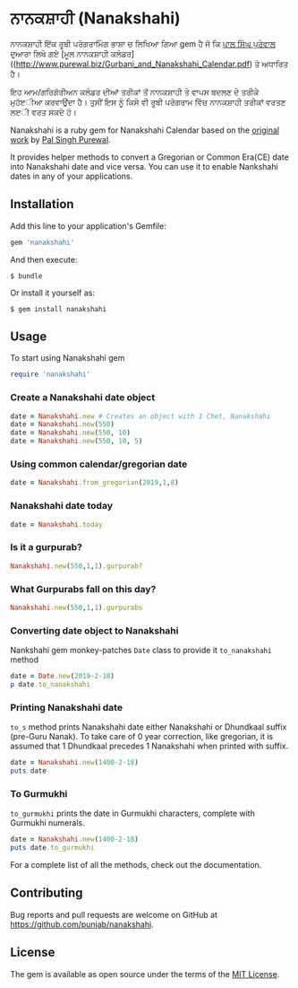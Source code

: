 # ਨਾਨਕਸ਼ਾਹੀ (Nanakshahi)

ਨਾਨਕਸ਼ਾਹੀ ਇੱਕ ਰੂਬੀ ਪਰੋਗਰਾਮਿੰਗ ਭਾਸ਼ਾ ਚ ਲਿਖਿਆ ਗਿਆ gem ਹੈ ਜੋ ਕਿ [ਪਾਲ ਸਿੰਘ ਪੁਰੇਵਾਲ](http://purewal.biz/) ਦੁਆਰਾ ਲਿਖੇ ਗਏ [ਮੂਲ ਨਾਨਕਸ਼ਾਹੀ ਕਲੰਡਰ]((http://www.purewal.biz/Gurbani_and_Nanakshahi_Calendar.pdf) ਤੇ ਅਧਾਰਿਤ ਹੈ।

ਇਹ ਆਮ/ਗਰਿਗੋਰੀਅਨ ਕਲੰਡਰ ਦੀਆਂ ਤਰੀਕਾਂ ਤੋਂ ਨਾਨਕਸ਼ਾਹੀ ਤੇ ਵਾਪਸ ਬਦਲਣ ਦੇ ਤਰੀਕੇ ਮੁਹੱੲੀਆ ਕਰਵਾਉਂਦਾ ਹੈ। ਤੁਸੀਂ ਇਸ ਨੂੰ ਕਿਸੇ ਵੀ ਰੂਬੀ ਪਰੋਗਰਾਮ ਵਿੱਚ ਨਾਨਕਸ਼ਾਹੀ ਤਰੀਕਾਂ ਵਰਤਣ ਲੲੀ ਵਰਤ ਸਕਦੇ ਹੋ।

Nanakshahi is a ruby gem for Nanakshahi Calendar based on the [original work](http://www.purewal.biz/Gurbani_and_Nanakshahi_Calendar.pdf) by [Pal Singh Purewal](http://purewal.biz/).

It provides helper methods to convert a Gregorian or Common Era(CE) date into Nanakshahi date and vice versa. You can use it to enable Nankshahi dates in any of your applications.

## Installation

Add this line to your application's Gemfile:

```ruby
gem 'nanakshahi'
```

And then execute:

    $ bundle

Or install it yourself as:

    $ gem install nanakshahi

## Usage

To start using Nanakshahi gem

```ruby
require 'nanakshahi'
```

### Create a Nanakshahi date object

```ruby
date = Nanakshahi.new # Creates an object with 1 Chet, Nanakshahi
date = Nanakshahi.new(550)
date = Nanakshahi.new(550, 10)
date = Nanakshahi.new(550, 10, 5)
```

### Using common calendar/gregorian date

```ruby
date = Nanakshahi.from_gregorian(2019,1,8)
```

### Nanakshahi date today

```ruby
date = Nanakshahi.today
```

### Is it a gurpurab?

```ruby
Nanakshahi.new(550,1,1).gurpurab?
```

### What Gurpurabs fall on this day?

```ruby
Nanakshahi.new(550,1,1).gurpurabs
```

### Converting date object to Nanakshahi

Nankshahi gem monkey-patches `Date` class to provide it `to_nanakshahi` method

```ruby
date = Date.new(2019-2-18)
p date.to_nanakshahi
```

### Printing Nanakshahi date

`to_s` method prints Nanakshahi date either Nanakshahi or Dhundkaal suffix (pre-Guru Nanak). To take care of 0 year correction, like gregorian, it is assumed that 1 Dhundkaal precedes 1 Nanakshahi when printed with suffix.

```ruby
date = Nanakshahi.new(1400-2-18)
puts date
```

### To Gurmukhi

`to_gurmukhi` prints the date in Gurmukhi characters, complete with Gurmukhi numerals.

```ruby
date = Nanakshahi.new(1400-2-18)
puts date.to_gurmukhi
```

For a complete list of all the methods, check out the documentation.

## Contributing

Bug reports and pull requests are welcome on GitHub at https://github.com/punjab/nanakshahi.

## License

The gem is available as open source under the terms of the [MIT License](https://opensource.org/licenses/MIT).
